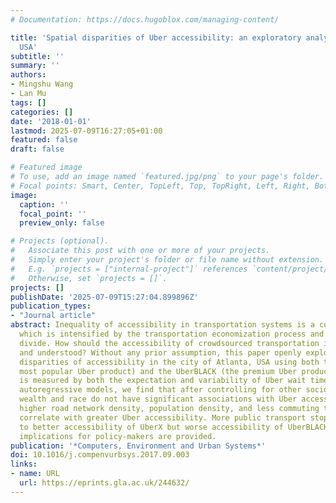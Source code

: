 ```yaml
---
# Documentation: https://docs.hugoblox.com/managing-content/

title: 'Spatial disparities of Uber accessibility: an exploratory analysis in Atlanta,
  USA'
subtitle: ''
summary: ''
authors:
- Mingshu Wang
- Lan Mu
tags: []
categories: []
date: '2018-01-01'
lastmod: 2025-07-09T16:27:05+01:00
featured: false
draft: false

# Featured image
# To use, add an image named `featured.jpg/png` to your page's folder.
# Focal points: Smart, Center, TopLeft, Top, TopRight, Left, Right, BottomLeft, Bottom, BottomRight.
image:
  caption: ''
  focal_point: ''
  preview_only: false

# Projects (optional).
#   Associate this post with one or more of your projects.
#   Simply enter your project's folder or file name without extension.
#   E.g. `projects = ["internal-project"]` references `content/project/deep-learning/index.md`.
#   Otherwise, set `projects = []`.
projects: []
publishDate: '2025-07-09T15:27:04.899896Z'
publication_types:
- "Journal article"
abstract: Inequality of accessibility in transportation systems is a constant concern,
  which is intensified by the transportation economization process and the digital
  divide. How should the accessibility of crowdsourced transportation is measured
  and understood? Without any prior assumption, this paper openly explores spatial
  disparities of accessibility in the city of Atlanta, USA using both the UberX (the
  most popular Uber product) and the UberBLACK (the premium Uber product) data. Accessibility
  is measured by both the expectation and variability of Uber wait time. With spatial
  autoregressive models, we find that after controlling for other socioeconomic factors,
  wealth and race do not have significant associations with Uber accessibility. Additionally,
  higher road network density, population density, and less commuting time to work
  correlate with greater Uber accessibility. More public transport stops are related
  to better accessibility of UberX but worse accessibility of UberBLACK. Finally,
  implications for policy-makers are provided.
publication: '*Computers, Environment and Urban Systems*'
doi: 10.1016/j.compenvurbsys.2017.09.003
links:
- name: URL
  url: https://eprints.gla.ac.uk/244632/
---
```

